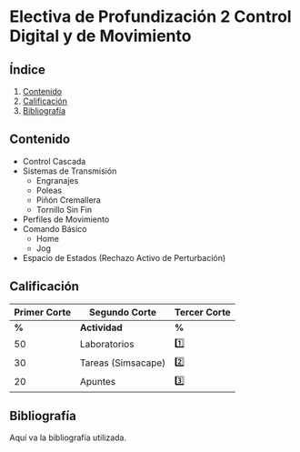 # Electiva de Profundización 2 Control Digital y de Movimiento 

## Índice
1. [Contenido](#contenido)
2. [Calificación](#calificación)
3. [Bibliografía](#bibliografía)

## Contenido
- Control Cascada
- Sistemas de Transmisión
  - Engranajes
  - Poleas
  - Piñón Cremallera
  - Tornillo Sin Fin
- Perfiles de Movimiento
- Comando Básico
  - Home
  - Jog
- Espacio de Estados (Rechazo Activo de Perturbación)

## Calificación
<div align="center">

| **Primer Corte**  | **Segundo Corte** | **Tercer Corte** 
|-----------------|-------------|-----------------|
| **%** |**Actividad** | **%** |**Actividad** | **%** |**Actividad** |
|  50 | Laboratorios | 1️⃣ | 50 | Laboratorios | 1️⃣ | 50 | Laboratorios |
|  30 | Tareas (Simsacape) | 2️⃣ | 30 | Tareas (Simsacape) | 2️⃣ | 30 | Tareas (Simsacape) |
|  20 | Apuntes | 3️⃣ | 20 | Apuntes | 3️⃣ | 20 | Apuntes |

</div>


## Bibliografía
Aquí va la bibliografía utilizada.
